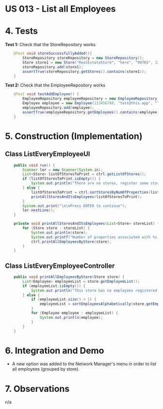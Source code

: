 # US 013 - List all Employees

# 4. Tests

**Test 1:** Check that the StoreRepository works
```java
    @Test void storeSuccessfullyAdded(){
        StoreRepository storeRepository = new StoreRepository();
        Store store1 = new Store("RealEstateStore", "here", "98765", 123, "store@this.company.com");
        storeRepository.add(store1);
        assertTrue(storeRepository.getStores().contains(store1));
    }
```
**Test 2:** Check that the EmployeeRepository works
```java
    @Test void testAddEmployee() {
        EmployeeRepository employeeRepository = new EmployeeRepository();
        Employee employee = new Employee(123456789, "test@this.app", "Test", "Employee", "999999999", "Agency", 987654321, "Home", "password");
        employeeRepository.add(employee);
        assertTrue(employeeRepository.getEmployees().contains(employee));
    }
```

# 5. Construction (Implementation)

## Class ListEveryEmployeeUI
```java
    public void run() {
        Scanner ler = new Scanner(System.in);
        List<Store> listOfStoresToPrint = ctrl.getListOfStores();
        if (listOfStoresToPrint.isEmpty()) {
            System.out.println("There are no stores, register some stores in the system and try again");
        } else {
            listOfStoresToPrint = ctrl.sortStoresByNumOfProperties(listOfStoresToPrint);
            printAllStoresAndItsEmployees(listOfStoresToPrint);
        }
        System.out.print("\n\nPress ENTER to continue");
        ler.nextLine();
    }
```
```java
    private void printAllStoresAndItsEmployees(List<Store> storeList) {
        for (Store store : storeList) {
            System.out.println(store);
            System.out.printf("Number of properties associated with %s: %d%n", store.getStoreName(), store.getPropertyList().size());
            ctrl.printAllEmployeesByStore(store);
        }
    }
```
## Class ListEveryEmployeeController
```java
    public void printAllEmployeesByStore(Store store) {
        List<Employee> employeeList = store.getEmployeeList();
        if (employeeList.isEmpty()) {
            System.out.println("This store has no employees registered yet.");
        } else {
            if (employeeList.size() > 1) {
                employeeList = sortEmployeesAlphabetically(store.getEmployeeList());
            }
            for (Employee employee : employeeList) {
                System.out.println(employee);
            }
        }
    }
```

# 6. Integration and Demo

* A new option was added to the Network Manager's menu in order to list all employees (grouped by store).

# 7. Observations

n/a
